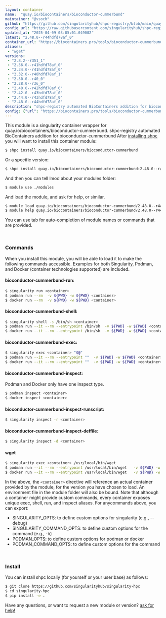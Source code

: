 ```yaml
---
layout: container
name:  "quay.io/biocontainers/bioconductor-cummerbund"
maintainer: "@vsoch"
github: "https://github.com/singularityhub/shpc-registry/blob/main/quay.io/biocontainers/bioconductor-cummerbund/container.yaml"
config_url: "https://raw.githubusercontent.com/singularityhub/shpc-registry/main/quay.io/biocontainers/bioconductor-cummerbund/container.yaml"
updated_at: "2025-04-09 03:05:01.049002"
latest: "2.48.0--r44hdfd78af_0"
container_url: "https://biocontainers.pro/tools/bioconductor-cummerbund"
aliases:
 - "wget"
versions:
 - "2.8.2--r351_1"
 - "2.36.0--r41hdfd78af_0"
 - "2.34.0--r41hdfd78af_0"
 - "2.32.0--r40hdfd78af_1"
 - "2.30.0--r40_0"
 - "2.28.0--r36_0"
 - "2.40.0--r42hdfd78af_0"
 - "2.42.0--r43hdfd78af_0"
 - "2.44.0--r43hdfd78af_0"
 - "2.48.0--r44hdfd78af_0"
description: "shpc-registry automated BioContainers addition for bioconductor-cummerbund"
config: {"url": "https://biocontainers.pro/tools/bioconductor-cummerbund", "maintainer": "@vsoch", "description": "shpc-registry automated BioContainers addition for bioconductor-cummerbund", "latest": {"2.48.0--r44hdfd78af_0": "sha256:f5e4cda8e320f9ef5ef200d038d95518f352d7788d75ceb6b31691e0038a3673"}, "tags": {"2.8.2--r351_1": "sha256:844ff52c9bade4940b7b983c6bcf47b1ef4ad19d8b6e740b1709b96cc898771d", "2.36.0--r41hdfd78af_0": "sha256:53af8aff39f4fc24aea92bbb105a8f0a37361b617c1cfc5ca9e4f093aa8bac25", "2.34.0--r41hdfd78af_0": "sha256:57a2c9b3db144c29a1be7fb5a09f2e8afe9780cede99f69582054ed78ce15b3d", "2.32.0--r40hdfd78af_1": "sha256:0bb80bab5e93fd9f2cf3c8eaf9d87ba353a5b2b25a7320325526a31808c6c820", "2.30.0--r40_0": "sha256:9a1430d93617a914133a61f6d3cc1a6742c0edc66fcf2d5a18835a1cb27025f1", "2.28.0--r36_0": "sha256:9cde3e069afe675cac49a960c9a885524cdbc05fcf5653c018cccd987a39418c", "2.40.0--r42hdfd78af_0": "sha256:c3178b2112fe1ec353a1d3cbf4ef8ab2c186f286d72197839e3d41f0d759acb8", "2.42.0--r43hdfd78af_0": "sha256:2941a1c5d911e94fd0576cadd3ddf468947c65238df8de736f9d2c2cf7bac805", "2.44.0--r43hdfd78af_0": "sha256:a82ddb8fe0a0b695686ae2466a71283921cfa149854b72c837d566a35c75b40f", "2.48.0--r44hdfd78af_0": "sha256:f5e4cda8e320f9ef5ef200d038d95518f352d7788d75ceb6b31691e0038a3673"}, "docker": "quay.io/biocontainers/bioconductor-cummerbund", "aliases": {"wget": "/usr/local/bin/wget"}}
---
```


This module is a singularity container wrapper for quay.io/biocontainers/bioconductor-cummerbund.
shpc-registry automated BioContainers addition for bioconductor-cummerbund
After [installing shpc](#install) you will want to install this container module:


```bash
$ shpc install quay.io/biocontainers/bioconductor-cummerbund
```

Or a specific version:

```bash
$ shpc install quay.io/biocontainers/bioconductor-cummerbund:2.48.0--r44hdfd78af_0
```

And then you can tell lmod about your modules folder:

```bash
$ module use ./modules
```

And load the module, and ask for help, or similar.

```bash
$ module load quay.io/biocontainers/bioconductor-cummerbund/2.48.0--r44hdfd78af_0
$ module help quay.io/biocontainers/bioconductor-cummerbund/2.48.0--r44hdfd78af_0
```

You can use tab for auto-completion of module names or commands that are provided.

<br>

### Commands

When you install this module, you will be able to load it to make the following commands accessible.
Examples for both Singularity, Podman, and Docker (container technologies supported) are included.

#### bioconductor-cummerbund-run:

```bash
$ singularity run <container>
$ podman run --rm  -v ${PWD} -w ${PWD} <container>
$ docker run --rm  -v ${PWD} -w ${PWD} <container>
```

#### bioconductor-cummerbund-shell:

```bash
$ singularity shell -s /bin/sh <container>
$ podman run --it --rm --entrypoint /bin/sh  -v ${PWD} -w ${PWD} <container>
$ docker run --it --rm --entrypoint /bin/sh  -v ${PWD} -w ${PWD} <container>
```

#### bioconductor-cummerbund-exec:

```bash
$ singularity exec <container> "$@"
$ podman run --it --rm --entrypoint ""  -v ${PWD} -w ${PWD} <container> "$@"
$ docker run --it --rm --entrypoint ""  -v ${PWD} -w ${PWD} <container> "$@"
```

#### bioconductor-cummerbund-inspect:

Podman and Docker only have one inspect type.

```bash
$ podman inspect <container>
$ docker inspect <container>
```

#### bioconductor-cummerbund-inspect-runscript:

```bash
$ singularity inspect -r <container>
```

#### bioconductor-cummerbund-inspect-deffile:

```bash
$ singularity inspect -d <container>
```


#### wget

```bash
$ singularity exec <container> /usr/local/bin/wget
$ podman run --it --rm --entrypoint /usr/local/bin/wget   -v ${PWD} -w ${PWD} <container> -c " $@"
$ docker run --it --rm --entrypoint /usr/local/bin/wget   -v ${PWD} -w ${PWD} <container> -c " $@"
```



In the above, the `<container>` directive will reference an actual container provided
by the module, for the version you have chosen to load. An environment file in the
module folder will also be bound. Note that although a container
might provide custom commands, every container exposes unique exec, shell, run, and
inspect aliases. For anycommands above, you can export:

 - SINGULARITY_OPTS: to define custom options for singularity (e.g., --debug)
 - SINGULARITY_COMMAND_OPTS: to define custom options for the command (e.g., -b)
 - PODMAN_OPTS: to define custom options for podman or docker
 - PODMAN_COMMAND_OPTS: to define custom options for the command

<br>

### Install

You can install shpc locally (for yourself or your user base) as follows:

```bash
$ git clone https://github.com/singularityhub/singularity-hpc
$ cd singularity-hpc
$ pip install -e .
```

Have any questions, or want to request a new module or version? [ask for help!](https://github.com/singularityhub/singularity-hpc/issues)